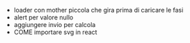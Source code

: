 - loader con mother piccola che gira prima di caricare le fasi
- alert per valore nullo
- aggiungere invio per calcola
- COME importare svg in react